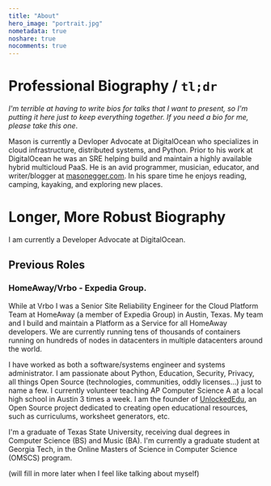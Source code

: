 ```yaml
---
title: "About"
hero_image: "portrait.jpg"
nometadata: true
noshare: true
nocomments: true
---
```


# Professional Biography / `tl;dr`
_I'm terrible at having to write bios for talks that I want to present, so I'm
putting it here just to keep everything together. If you need a bio for me, 
please take this one_.

Mason is currently a Devloper Advocate at DigitalOcean who specializes in
cloud infrastructure, distributed systems, and Python. Prior to his work
at DigitalOcean he was an SRE helping build and maintain a highly available
hybrid multicloud PaaS. He is an avid  programmer, musician, educator, and 
writer/blogger at [masonegger.com](https://www.masonegger.com). In his
spare time he enjoys reading, camping, kayaking, and exploring new places.


# Longer, More Robust Biography
I am currently a Developer Advocate at DigitalOcean.

## Previous Roles

### HomeAway/Vrbo - Expedia Group.
While at Vrbo I was a Senior Site Reliability Engineer for the Cloud Platform Team
at HomeAway (a member of Expedia Group) in Austin, Texas. My team and I build
and maintain a Platform as a Service for all HomeAway developers.
We are currently running tens of thousands of containers running on hundreds of
nodes in datacenters in multiple datacenters around the world. 

I have worked as both a software/systems engineer and systems administrator.
I am passionate about Python, Education, Security, Privacy, all things Open
Source (technologies, communities, oddly licenses...) just to name a few. I
currently volunteer teaching AP Computer Science A at a local high school in
Austin 3 times a week. I am the founder of [UnlockedEdu](https://unlockededu.org/),
an Open Source project dedicated to creating open educational resources, such
as curriculums, worksheet generators, etc.

I'm a graduate of Texas State University, receiving dual degrees in Computer
Science (BS) and Music (BA). I'm currently a graduate student at Georgia Tech,
in the Online Masters of Science in Computer Science (OMSCS) program.

(will fill in more later when I feel like talking about myself)
